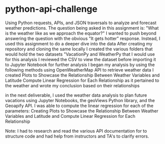 # python-api-challenge
Using Python requests, APIs, and JSON traversals to analyze and forecast weather predictions. 
The question being asked in this assignment is: "What is the weather like as we approach the equator?"
I wanted to push beyond answering the question with the obvious "It gets hotter" response. Instead, I used this assignment to do a deeper dive into the data
After creating my repository and cloning the same locally
I created the various folders that would hold the two datasets "VacationPy and WeatherPy that I would use for this analysis
I reviewed the CSV to view the dataset before importing it to Jupyter Notebook for further analysis
I began my analysis by using the following methods using OpenWeatherMap API to retrieve weather data
I created Plots to Showcase the Relationship Between Weather Variables and Latitude
Compute Linear Regression for Each Relationship as it pertained to the weather and wrote my conclusion based on their relationships

in the next deliverable, I used the weather data analysis to plan future vacations using Jupyter Notebooks, the geoViews Python library, and the Geoapify API.
I was able to compute the linear regression for each of the parameters: Creating Plots to Showcase the Relationship Between Weather Variables and Latitude and Compute Linear Regression for Each Relationship

Note: I had to research and read the various API documentation for to structure code and had help from instructors and TA's to clarify errors.
